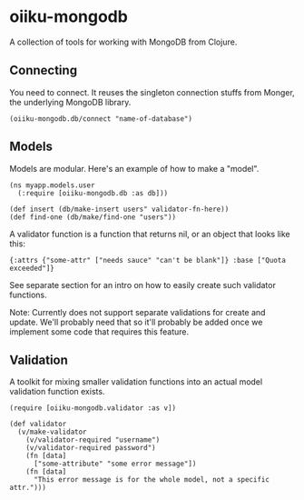 # oiiku-mongodb

A collection of tools for working with MongoDB from Clojure.

## Connecting

You need to connect. It reuses the singleton connection stuffs from Monger, the underlying MongoDB library.

    (oiiku-mongodb.db/connect "name-of-database")


## Models

Models are modular. Here's an example of how to make a "model".

    (ns myapp.models.user
      (:require [oiiku-mongodb.db :as db]))
    
    (def insert (db/make-insert users" validator-fn-here))
    (def find-one (db/make/find-one "users"))

A validator function is a function that returns nil, or an object that looks like this:

    {:attrs {"some-attr" ["needs sauce" "can't be blank"]} :base ["Quota exceeded"]}

See separate section for an intro on how to easily create such validator functions.

Note: Currently does not support separate validations for create and update. We'll probably need that so it'll probably be added once we implement some code that requires this feature.


## Validation

A toolkit for mixing smaller validation functions into an actual model validation function exists.

    (require [oiiku-mongodb.validator :as v])
    
    (def validator
      (v/make-validator
        (v/validator-required "username")
        (v/validator-required password")
        (fn [data]
          ["some-attribute" "some error message"])
        (fn [data]
          "This error message is for the whole model, not a specific attr.")))
